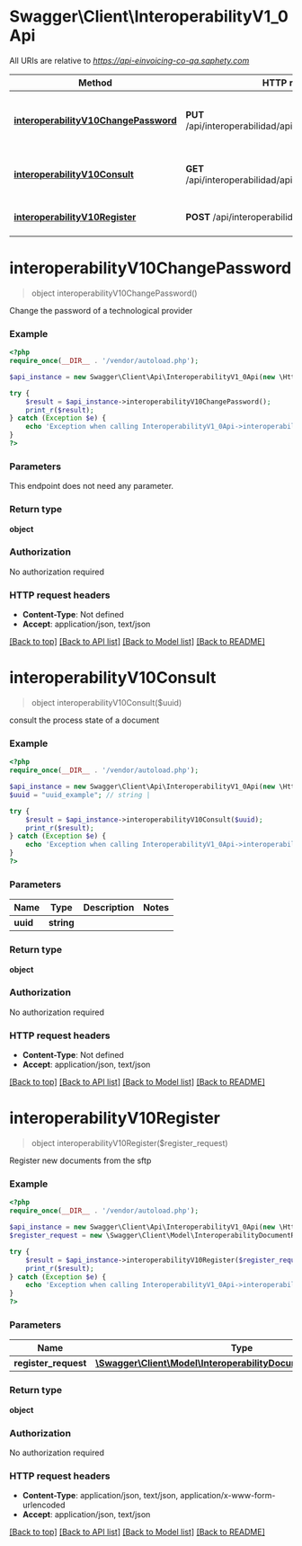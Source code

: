 # Swagger\Client\InteroperabilityV1_0Api

All URIs are relative to *https://api-einvoicing-co-qa.saphety.com*

Method | HTTP request | Description
------------- | ------------- | -------------
[**interoperabilityV10ChangePassword**](InteroperabilityV1_0Api.md#interoperabilityV10ChangePassword) | **PUT** /api/interoperabilidad/api/v1_0/cambioContrasena | Change the password of a technological provider
[**interoperabilityV10Consult**](InteroperabilityV1_0Api.md#interoperabilityV10Consult) | **GET** /api/interoperabilidad/api/v1_0/consultar/{UUID} | consult the process state of a document
[**interoperabilityV10Register**](InteroperabilityV1_0Api.md#interoperabilityV10Register) | **POST** /api/interoperabilidad/api/v1_0/registrar | Register new documents from the sftp


# **interoperabilityV10ChangePassword**
> object interoperabilityV10ChangePassword()

Change the password of a technological provider

### Example
```php
<?php
require_once(__DIR__ . '/vendor/autoload.php');

$api_instance = new Swagger\Client\Api\InteroperabilityV1_0Api(new \Http\Adapter\Guzzle6\Client());

try {
    $result = $api_instance->interoperabilityV10ChangePassword();
    print_r($result);
} catch (Exception $e) {
    echo 'Exception when calling InteroperabilityV1_0Api->interoperabilityV10ChangePassword: ', $e->getMessage(), PHP_EOL;
}
?>
```

### Parameters
This endpoint does not need any parameter.

### Return type

**object**

### Authorization

No authorization required

### HTTP request headers

 - **Content-Type**: Not defined
 - **Accept**: application/json, text/json

[[Back to top]](#) [[Back to API list]](../../README.md#documentation-for-api-endpoints) [[Back to Model list]](../../README.md#documentation-for-models) [[Back to README]](../../README.md)

# **interoperabilityV10Consult**
> object interoperabilityV10Consult($uuid)

consult the process state of a document

### Example
```php
<?php
require_once(__DIR__ . '/vendor/autoload.php');

$api_instance = new Swagger\Client\Api\InteroperabilityV1_0Api(new \Http\Adapter\Guzzle6\Client());
$uuid = "uuid_example"; // string | 

try {
    $result = $api_instance->interoperabilityV10Consult($uuid);
    print_r($result);
} catch (Exception $e) {
    echo 'Exception when calling InteroperabilityV1_0Api->interoperabilityV10Consult: ', $e->getMessage(), PHP_EOL;
}
?>
```

### Parameters

Name | Type | Description  | Notes
------------- | ------------- | ------------- | -------------
 **uuid** | **string**|  |

### Return type

**object**

### Authorization

No authorization required

### HTTP request headers

 - **Content-Type**: Not defined
 - **Accept**: application/json, text/json

[[Back to top]](#) [[Back to API list]](../../README.md#documentation-for-api-endpoints) [[Back to Model list]](../../README.md#documentation-for-models) [[Back to README]](../../README.md)

# **interoperabilityV10Register**
> object interoperabilityV10Register($register_request)

Register new documents from the sftp

### Example
```php
<?php
require_once(__DIR__ . '/vendor/autoload.php');

$api_instance = new Swagger\Client\Api\InteroperabilityV1_0Api(new \Http\Adapter\Guzzle6\Client());
$register_request = new \Swagger\Client\Model\InteroperabilityDocumentRegisterInputDto(); // \Swagger\Client\Model\InteroperabilityDocumentRegisterInputDto | 

try {
    $result = $api_instance->interoperabilityV10Register($register_request);
    print_r($result);
} catch (Exception $e) {
    echo 'Exception when calling InteroperabilityV1_0Api->interoperabilityV10Register: ', $e->getMessage(), PHP_EOL;
}
?>
```

### Parameters

Name | Type | Description  | Notes
------------- | ------------- | ------------- | -------------
 **register_request** | [**\Swagger\Client\Model\InteroperabilityDocumentRegisterInputDto**](../Model/InteroperabilityDocumentRegisterInputDto.md)|  |

### Return type

**object**

### Authorization

No authorization required

### HTTP request headers

 - **Content-Type**: application/json, text/json, application/x-www-form-urlencoded
 - **Accept**: application/json, text/json

[[Back to top]](#) [[Back to API list]](../../README.md#documentation-for-api-endpoints) [[Back to Model list]](../../README.md#documentation-for-models) [[Back to README]](../../README.md)

